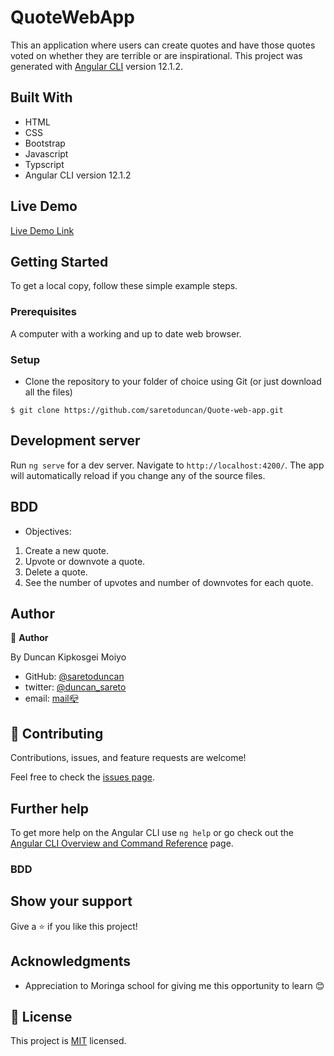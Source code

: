 # QuoteWebApp

This an application where users can create quotes and have those quotes voted on whether they are terrible or are inspirational.
This project was generated with [Angular CLI](https://github.com/angular/angular-cli) version 12.1.2.

## Built With

- HTML
- CSS
- Bootstrap
- Javascript
- Typscript
- Angular CLI version 12.1.2

## Live Demo

[Live Demo Link](https://saretoduncan.github.io/Quote-web-app/)

## Getting Started

To get a local copy, follow these simple example steps.

### Prerequisites

A computer with a working and up to date web browser.

### Setup

- Clone the repository to your folder of choice using Git (or just download all the files)

```
$ git clone https://github.com/saretoduncan/Quote-web-app.git

```

## Development server

Run `ng serve` for a dev server. Navigate to `http://localhost:4200/`. The app will automatically reload if you change any of the source files.

## BDD

- Objectives:

1. Create a new quote.
2. Upvote or downvote a quote.
3. Delete a quote.
4. See the number of upvotes and number of downvotes for each quote.

## Author

👤 **Author**

By Duncan Kipkosgei Moiyo

- GitHub: [@saretoduncan](https://github.com/saretoduncan)
- twitter: [@duncan_sareto](https://twitter.com/duncan_sareto)
- email: <a href="mailto:duncan.moiyo@student.moringaschool.com"> mail📪</a>

## 🤝 Contributing

Contributions, issues, and feature requests are welcome!

Feel free to check the [issues page](./src/assets/ISSUE_TEMPLATE/feature_request.md).

## Further help

To get more help on the Angular CLI use `ng help` or go check out the [Angular CLI Overview and Command Reference](https://angular.io/cli) page.

### BDD

## Show your support

Give a ⭐️ if you like this project!

## Acknowledgments

- Appreciation to Moringa school for giving me this opportunity to learn 😊

## 📝 License

This project is [MIT](./src/assets/LICENSE) licensed.
